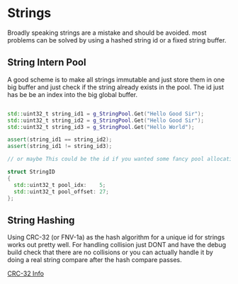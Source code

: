 # Strings

Broadly speaking strings are a mistake and should be avoided. most problems can be solved by using a hashed string id or a fixed string buffer.

## String Intern Pool

A good scheme is to make all strings immutable and just store them in one big buffer and just check if the string already exists in the pool. The id just has be be an index into the big global buffer.

```cpp

std::uint32_t string_id1 = g_StringPool.Get("Hello Good Sir");
std::uint32_t string_id2 = g_StringPool.Get("Hello Good Sir");
std::uint32_t string_id3 = g_StringPool.Get("Hello World");

assert(string_id1 == string_id2);
assert(string_id1 != string_id3);

// or maybe This could be the id if you wanted some fancy pool allocation scheme.

struct StringID
{
  std::uint32_t pool_idx:    5;
  std::uint32_t pool_offset: 27;
};
```

## String Hashing

Using CRC-32 (or FNV-1a) as the hash algorithm for a unique id for strings works out pretty well. For handling collision just DONT and have the debug build check that there are no collisions or you can actually handle it by doing a real string compare after the hash compare passes.

[CRC-32 Info](https://www.gamedev.net/reference/articles/article1941.asp)
